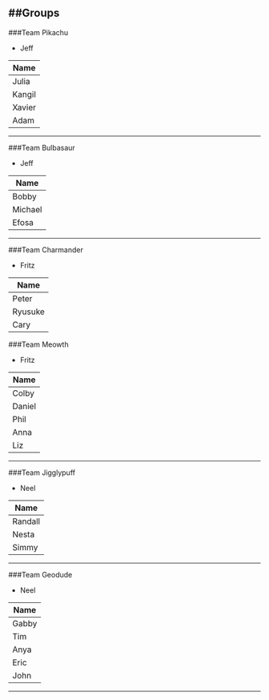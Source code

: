 ##Groups
---

###Team Pikachu
- Jeff

|Name|
|---|
|Julia|
|Kangil|
|Xavier|
|Adam|
---

###Team Bulbasaur
- Jeff

|Name|
|---|
|Bobby|
|Michael|
|Efosa|
---

###Team Charmander
- Fritz

|Name|
|---|
|Peter|
|Ryusuke|
|Cary|

###Team Meowth
- Fritz

|Name|
|---|
|Colby|
|Daniel|
|Phil|
|Anna|
|Liz|

---

###Team Jigglypuff

- Neel

|Name|
|---|
|Randall|
|Nesta|
|Simmy|

---

###Team Geodude
- Neel

|Name|
|---|
|Gabby|
|Tim|
|Anya|
|Eric|
|John|

---
